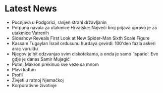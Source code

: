 # Latest News
-  Pucnjava u Podgorici, ranjen strani državljanin
-  Potpuna navala za utakmice Hrvatske: Najveći broj prijava upravo je za utakmice Vatrenih
-  Sideshow Reveals First Look at New Spider-Man Sixth Scale Figure
-  Kassam Tugayları İsrail ordusunu hurdaya çevirdi: 100'den fazla askeri araç vuruldu
-  Njegov je hit odzvanjao svim diskotekama, a onda je samo ‘ispario’: Evo gdje je danas Samir Mujagić
-  Putin: Makron prekinuo sve veze sa mnom
-  Plavi kaftan
-  Profil
-  Živjeti u ratnoj Njemačkoj
-  Korporativne životinje
